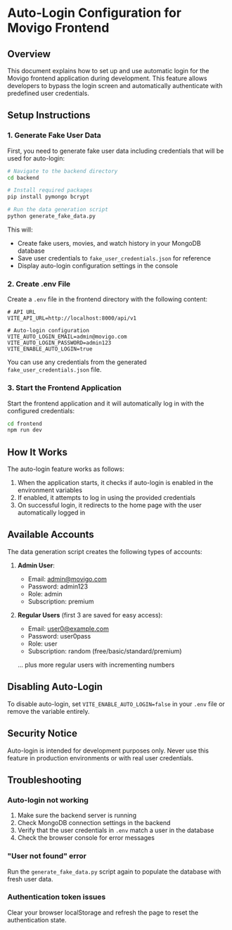 # Auto-Login Configuration for Movigo Frontend

## Overview
This document explains how to set up and use automatic login for the Movigo frontend application during development. This feature allows developers to bypass the login screen and automatically authenticate with predefined user credentials.

## Setup Instructions

### 1. Generate Fake User Data
First, you need to generate fake user data including credentials that will be used for auto-login:

```bash
# Navigate to the backend directory
cd backend

# Install required packages
pip install pymongo bcrypt

# Run the data generation script
python generate_fake_data.py
```

This will:
- Create fake users, movies, and watch history in your MongoDB database
- Save user credentials to `fake_user_credentials.json` for reference
- Display auto-login configuration settings in the console

### 2. Create .env File
Create a `.env` file in the frontend directory with the following content:

```
# API URL
VITE_API_URL=http://localhost:8000/api/v1

# Auto-login configuration
VITE_AUTO_LOGIN_EMAIL=admin@movigo.com
VITE_AUTO_LOGIN_PASSWORD=admin123
VITE_ENABLE_AUTO_LOGIN=true
```

You can use any credentials from the generated `fake_user_credentials.json` file.

### 3. Start the Frontend Application
Start the frontend application and it will automatically log in with the configured credentials:

```bash
cd frontend
npm run dev
```

## How It Works
The auto-login feature works as follows:

1. When the application starts, it checks if auto-login is enabled in the environment variables
2. If enabled, it attempts to log in using the provided credentials
3. On successful login, it redirects to the home page with the user automatically logged in

## Available Accounts
The data generation script creates the following types of accounts:

1. **Admin User**:
   - Email: admin@movigo.com
   - Password: admin123
   - Role: admin
   - Subscription: premium

2. **Regular Users** (first 3 are saved for easy access):
   - Email: user0@example.com
   - Password: user0pass
   - Role: user
   - Subscription: random (free/basic/standard/premium)

   ... plus more regular users with incrementing numbers

## Disabling Auto-Login
To disable auto-login, set `VITE_ENABLE_AUTO_LOGIN=false` in your `.env` file or remove the variable entirely.

## Security Notice
Auto-login is intended for development purposes only. Never use this feature in production environments or with real user credentials.

## Troubleshooting

### Auto-login not working
1. Make sure the backend server is running
2. Check MongoDB connection settings in the backend
3. Verify that the user credentials in `.env` match a user in the database
4. Check the browser console for error messages

### "User not found" error
Run the `generate_fake_data.py` script again to populate the database with fresh user data.

### Authentication token issues
Clear your browser localStorage and refresh the page to reset the authentication state. 
